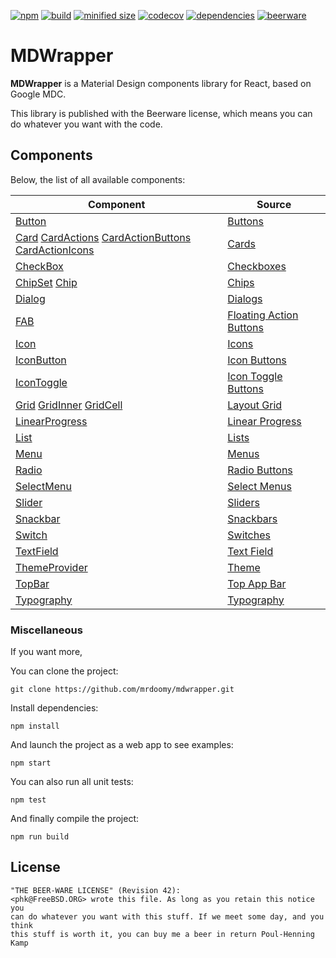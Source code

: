 [![npm](https://img.shields.io/npm/v/mdwrapper.svg)](https://github.com/mrdoomy/mdwrapper) [![build](https://travis-ci.org/MrDoomy/MDWrapper.svg)](https://travis-ci.org/MrDoomy/MDWrapper.svg) [![minified size](https://img.shields.io/bundlephobia/min/mdwrapper.svg)](https://www.npmjs.com/package/mdwrapper) [![codecov](https://img.shields.io/codecov/c/github/MrDoomy/MDWrapper.svg)](https://codecov.io/gh/MrDoomy/MDWrapper) [![dependencies](https://img.shields.io/david/mrdoomy/mdwrapper.svg)](https://david-dm.org/mrdoomy/mdwrapper) [![beerware](https://img.shields.io/badge/license-beerware-orange.svg)](https://wikipedia.org/wiki/beerware)

# MDWrapper

**MDWrapper** is a Material Design components library for React, based on Google MDC.

This library is published with the Beerware license, which means you can do whatever you want with the code.

## Components

Below, the list of all available components:

| **Component** | **Source** |
|--|--|
| [Button](./src/components/demo/button/README.md) | [Buttons](https://material.io/develop/web/components/buttons) |
| [Card](./src/components/demo/card/README.md) [CardActions](./src/components/demo/card/README.md) [CardActionButtons](./src/components/demo/card/README.md) [CardActionIcons](./src/components/demo/card/README.md) | [Cards](https://material.io/develop/web/components/cards) |
| [CheckBox](./src/components/demo/checkbox/README.md) | [Checkboxes](https://material.io/develop/web/components/input-controls/checkboxes) |
| [ChipSet](./src/components/demo/chipset/README.md) [Chip](./src/components/demo/chipset/README.md) | [Chips](https://material.io/develop/web/components/chips) |
| [Dialog](./src/components/demo/dialog/README.md) | [Dialogs](https://material.io/develop/web/components/dialogs) |
| [FAB](./src/components/demo/fab/README.md) | [Floating Action Buttons](https://material.io/develop/web/components/buttons/floating-action-buttons) |
| [Icon](./src/components/demo/icon/README.md) | [Icons](https://material.io/tools/icons) |
| [IconButton](./src/components/demo/icon_button/README.md) | [Icon Buttons](https://material.io/develop/web/components/buttons/icon-buttons) |
| [IconToggle](./src/components/demo/icon_toggle/README.md) | [Icon Toggle Buttons](https://material.io/develop/web/components/buttons/icon-toggle-buttons) |
| [Grid](./src/components/demo/layout/README.md) [GridInner](./src/components/demo/layout/README.md) [GridCell](./src/components/demo/layout/README.md) | [Layout Grid](https://material.io/develop/web/components/layout-grid) |
| [LinearProgress](./src/components/demo/linear_progress/README.md) | [Linear Progress](https://material.io/develop/web/components/linear-progress) |
| [List](./src/components/demo/list/README.md) | [Lists](https://material.io/develop/web/components/lists) |
| [Menu](./src/components/demo/menu/README.md) | [Menus](https://material.io/develop/web/components/menus) |
| [Radio](./src/components/demo/radio/README.md) | [Radio Buttons](https://material.io/develop/web/components/input-controls/radio-buttons) |
| [SelectMenu](./src/components/demo/select_menu/README.md) | [Select Menus](https://material.io/develop/web/components/input-controls/select-menus) |
| [Slider](./src/components/demo/slider/README.md) | [Sliders](https://material.io/develop/web/components/input-controls/sliders) |
| [Snackbar](./src/components/demo/snackbar/README.md) | [Snackbars](https://material.io/develop/web/components/snackbars) |
| [Switch](./src/components/demo/switch/README.md) | [Switches](https://material.io/develop/web/components/input-controls/switches) |
| [TextField](./src/components/demo/textfield/README.md) | [Text Field](https://material.io/develop/web/components/input-controls/text-field) |
| [ThemeProvider](./src/components/demo/theme_provider/README.md) | [Theme](https://material.io/develop/web/components/theme) |
| [TopBar](./src/components/demo/topbar/README.md) | [Top App Bar](https://material.io/develop/web/components/top-app-bar) |
| [Typography](./src/components/demo/typography/README.md) | [Typography](https://material.io/develop/web/components/typography) |

### Miscellaneous

If you want more,

You can clone the project:

```
git clone https://github.com/mrdoomy/mdwrapper.git
```

Install dependencies:

```
npm install
```

And launch the project as a web app to see examples:

```
npm start
```

You can also run all unit tests:

```
npm test
```

And finally compile the project:

```
npm run build
```

## License

```
"THE BEER-WARE LICENSE" (Revision 42):
<phk@FreeBSD.ORG> wrote this file. As long as you retain this notice you
can do whatever you want with this stuff. If we meet some day, and you think
this stuff is worth it, you can buy me a beer in return Poul-Henning Kamp
```
